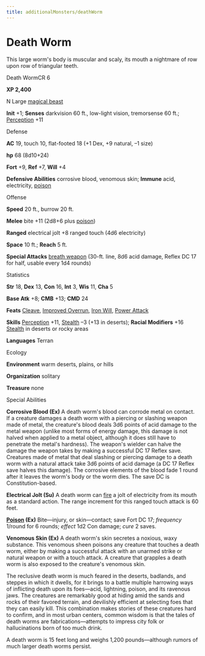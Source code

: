 ```yaml
---
title: additionalMonsters/deathWorm
---
```

# Death Worm

This large worm's body is muscular and scaly, its mouth a nightmare of row upon row of triangular teeth.

Death WormCR 6

**XP 2,400**

N Large [magical beast](monsters/creatureTypes.md#_magical-beast)

**Init** +1; **Senses** darkvision 60 ft., low-light vision, tremorsense 60 ft.; [Perception](additionalMonsters/../skills/perception.md#_perception) +11

Defense

**AC** 19, touch 10, flat-footed 18 (+1 Dex, +9 natural, –1 size)

**hp** 68 (8d10+24)

**Fort** +9, **Ref** +7, **Will** +4

**Defensive Abilities** corrosive blood, venomous skin; **Immune** acid, electricity, [poison](monsters/universalMonsterRules.md#_poison-(ex-or-su))

Offense

**Speed** 20 ft., burrow 20 ft.

**Melee** bite +11 (2d8+6 plus [poison](monsters/universalMonsterRules.md#_poison-(ex-or-su)))

**Ranged** electrical jolt +8 ranged touch (4d6 electricity)

**Space** 10 ft.; **Reach** 5 ft.

**Special Attacks** [breath weapon](monsters/universalMonsterRules.md#_breath-weapon) (30-ft. line, 8d6 acid damage, Reflex DC 17 for half, usable every 1d4 rounds)

Statistics

**Str** 18, **Dex** 13, **Con** 16, **Int** 3, **Wis** 11, **Cha** 5

**Base Atk** +8; **CMB** +13; **CMD** 24

**Feats** [Cleave](additionalMonsters/../feats.md#_cleave), [Improved Overrun](additionalMonsters/../feats.md#_improved-overrun), [Iron Will](additionalMonsters/../feats.md#_iron-will), [Power Attack](additionalMonsters/../feats.md#_power-attack)

**Skills** [Perception](additionalMonsters/../skills/perception.md#_perception) +11, [Stealth](additionalMonsters/../skills/stealth.md#_stealth) –3 (+13 in deserts); **Racial Modifiers** +16 [Stealth](additionalMonsters/../skills/stealth.md#_stealth) in deserts or rocky areas

**Languages** Terran

Ecology

**Environment** warm deserts, plains, or hills

**Organization** solitary

**Treasure** none

Special Abilities

**Corrosive Blood (Ex)** A death worm's blood can corrode metal on contact. If a creature damages a death worm with a piercing or slashing weapon made of metal, the creature's blood deals 3d6 points of acid damage to the metal weapon (unlike most forms of energy damage, this damage is not halved when applied to a metal object, although it does still have to penetrate the metal's hardness). The weapon's wielder can halve the damage the weapon takes by making a successful DC 17 Reflex save. Creatures made of metal that deal slashing or piercing damage to a death worm with a natural attack take 3d6 points of acid damage (a DC 17 Reflex save halves this damage). The corrosive elements of the blood fade 1 round after it leaves the worm's body or the worm dies. The save DC is Constitution-based.

**Electrical Jolt (Su)** A death worm can [fire](monsters/creatureTypes.md#_fire-subtype) a jolt of electricity from its mouth as a standard action. The range increment for this ranged touch attack is 60 feet.

**[Poison](monsters/universalMonsterRules.md#_poison-(ex-or-su)) (Ex)** Bite—injury, or skin—contact; save Fort DC 17; _frequency_ 1/round for 6 rounds; _effect_ 1d2 Con damage; _cure_ 2 saves.

**Venomous Skin (Ex)** A death worm's skin secretes a noxious, waxy substance. This venomous sheen poisons any creature that touches a death worm, either by making a successful attack with an unarmed strike or natural weapon or with a touch attack. A creature that grapples a death worm is also exposed to the creature's venomous skin.

The reclusive death worm is much feared in the deserts, badlands, and steppes in which it dwells, for it brings to a battle multiple harrowing ways of inflicting death upon its foes—acid, lightning, poison, and its ravenous jaws. The creatures are remarkably good at hiding amid the sands and rocks of their favored terrain, and devilishly efficient at selecting foes that they can easily kill. This combination makes stories of these creatures hard to confirm, and in most urban centers, common wisdom is that the tales of death worms are fabrications—attempts to impress city folk or hallucinations born of too much drink.

A death worm is 15 feet long and weighs 1,200 pounds—although rumors of much larger death worms persist.

